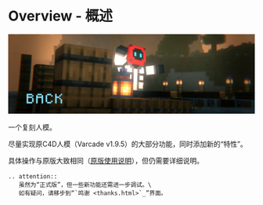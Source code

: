# Overview - 概述

![](images/back.png)

一个复刻人模。

尽量实现原C4D人模（Varcade v1.9.5）的大部分功能，同时添加新的“特性”。

具体操作与原版大致相同（[原版使用说明](https://www.bilibili.com/video/av83892718?p=3)），但仍需要详细说明。

``` eval_rst
.. attention::
   虽然为“正式版”，但一些新功能还需进一步调试。\
   如有疑问，请移步到“`鸣谢 <thanks.html>`_”界面。
```
